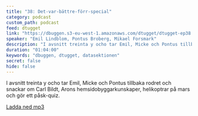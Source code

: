 ```yaml
---
title: "38: Det-var-bättre-förr-special"
category: podcast
custom_path: podcast
feed: dtugget
link: "https://dbuggen.s3-eu-west-1.amazonaws.com/dtugget/dtugget-ep38.m4a"
speaker: "Emil Lindblom, Pontus Broberg, Mikael Forsmark"
description: "I avsnitt treinta y ocho tar Emil, Micke och Pontus tillbaka rodret och snackar om Carl Bildt, Arons hemsidobyggarkunskaper, helikoptrar på mars och gör ett påsk-quiz."
duration: "01:04:00"
keywords: "dbuggen, dtugget, datasektionen"
secret: false
hide: false
---
```

<script src="/audiojs/audio.min.js"></script>
<script>
  audiojs.events.ready(function() {
    var as = audiojs.createAll();
  });
</script>

I avsnitt treinta y ocho tar Emil, Micke och Pontus tillbaka rodret och snackar om Carl Bildt, Arons hemsidobyggarkunskaper, helikoptrar på mars och gör ett påsk-quiz.

<audio src="{{ page.link }}" preload="auto"></audio>

<p class="center">
  <a class="center" href="{{ page.link }}">Ladda ned mp3</a>
</p>
